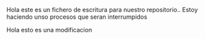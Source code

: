 Hola este es un fichero de escritura para nuestro repositorio..
Estoy haciendo unso procesos que seran interrumpidos

Hola esto es una modificacion
